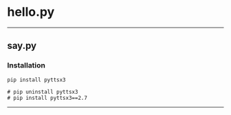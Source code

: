# hello.py


-----

## say.py

### Installation

```
pip install pyttsx3

# pip uninstall pyttsx3
# pip install pyttsx3==2.7
```

-----